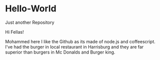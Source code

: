 # Hello-World
Just another Repository

Hi Fellas!

Mohammed here I like the Github as its made of node.js and coffeescript.
I've had the burger in local restaurant in Harrisburg and they are far superior than burgers in Mc Donalds and Burger king.
